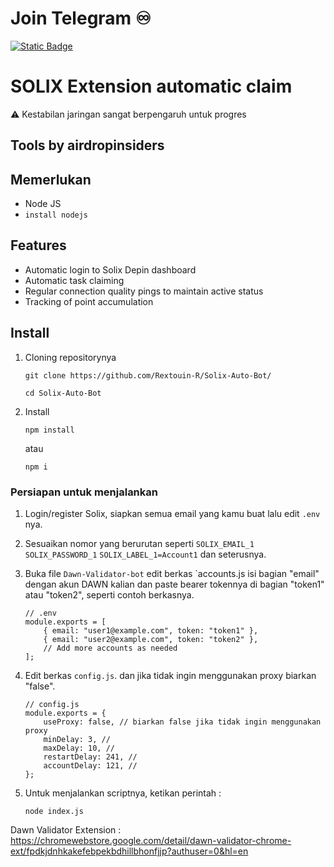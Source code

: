 # Join Telegram  ♾︎ 
[![Static Badge](https://img.shields.io/badge/Telegram-Airdrop◾unlimited-Link?style=for-the-badge&logo=Telegram&logoColor=white&logoSize=auto&color=blue)](https://t.me/UNLXairdop)

# SOLIX Extension automatic claim
⚠️ Kestabilan jaringan sangat berpengaruh untuk progres
## Tools by airdropinsiders

## Memerlukan 
- Node JS
- `install nodejs`

## Features

- Automatic login to Solix Depin dashboard
- Automatic task claiming
- Regular connection quality pings to maintain active status
- Tracking of point accumulation

## Install
1. Cloning repositorynya
   ```
   git clone https://github.com/Rextouin-R/Solix-Auto-Bot/
   ```
   ```
   cd Solix-Auto-Bot
   ```
2. Install 
   ```
   npm install
   ```
   atau
   ```
   npm i
   ```
### Persiapan untuk menjalankan

1. Login/register Solix, siapkan semua email yang kamu buat lalu edit `.env` nya.

2. Sesuaikan nomor yang berurutan seperti `SOLIX_EMAIL_1` `SOLIX_PASSWORD_1` `SOLIX_LABEL_1=Account1` dan seterusnya.
3. Buka file `Dawn-Validator-bot` edit berkas `accounts.js isi bagian "email" dengan akun DAWN kalian dan paste bearer tokennya di bagian "token1" atau "token2", seperti contoh berkasnya.
	```
	// .env
	module.exports = [
		{ email: "user1@example.com", token: "token1" },
		{ email: "user2@example.com", token: "token2" },
		// Add more accounts as needed
	];
	```
4. Edit berkas `config.js`. dan jika tidak ingin menggunakan proxy biarkan "false".
	```
	// config.js
	module.exports = {
	    useProxy: false, // biarkan false jika tidak ingin menggunakan proxy
	    minDelay: 3, // 
	    maxDelay: 10, // 
	    restartDelay: 241, // 
	    accountDelay: 121, //
	};
	```
5. Untuk menjalankan scriptnya, ketikan perintah :
    ```
    node index.js
    ```
	
	
	
Dawn Validator Extension : https://chromewebstore.google.com/detail/dawn-validator-chrome-ext/fpdkjdnhkakefebpekbdhillbhonfjjp?authuser=0&hl=en
